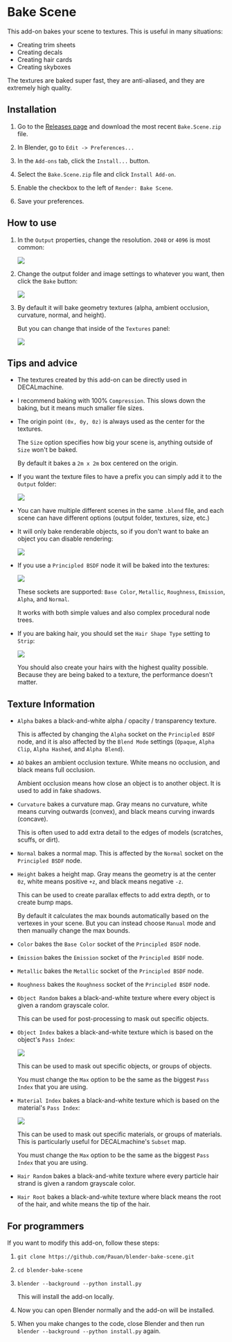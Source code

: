 # Bake Scene

This add-on bakes your scene to textures. This is useful in many situations:

* Creating trim sheets
* Creating decals
* Creating hair cards
* Creating skyboxes

The textures are baked super fast, they are anti-aliased, and they are extremely high quality.


## Installation

1. Go to the [Releases page](https://github.com/Pauan/blender-bake-scene/releases) and download the most recent `Bake.Scene.zip` file.

2. In Blender, go to `Edit -> Preferences...`

3. In the `Add-ons` tab, click the `Install...` button.

4. Select the `Bake.Scene.zip` file and click `Install Add-on`.

5. Enable the checkbox to the left of `Render: Bake Scene`.

6. Save your preferences.


## How to use

1. In the `Output` properties, change the resolution. `2048` or `4096` is most common:

   ![][screenshot1]

2. Change the output folder and image settings to whatever you want, then click the `Bake` button:

   ![][screenshot2]

3. By default it will bake geometry textures (alpha, ambient occlusion, curvature, normal, and height).

   But you can change that inside of the `Textures` panel:

   ![][screenshot3]


## Tips and advice

* The textures created by this add-on can be directly used in DECALmachine.

* I recommend baking with 100% `Compression`. This slows down the baking, but it means much smaller file sizes.

* The origin point `(0x, 0y, 0z)` is always used as the center for the textures.

   The `Size` option specifies how big your scene is, anything outside of `Size` won't be baked.

   By default it bakes a `2m x 2m` box centered on the origin.

* If you want the texture files to have a prefix you can simply add it to the `Output` folder:

   ![][screenshot7]

* You can have multiple different scenes in the same `.blend` file, and each scene can have different options (output folder, textures, size, etc.)

* It will only bake renderable objects, so if you don't want to bake an object you can disable rendering:

   ![][screenshot8]

* If you use a `Principled BSDF` node it will be baked into the textures:

   ![][screenshot9]

   These sockets are supported: `Base Color`, `Metallic`, `Roughness`, `Emission`, `Alpha`, and `Normal`.

   It works with both simple values and also complex procedural node trees.

* If you are baking hair, you should set the `Hair Shape Type` setting to `Strip`:

   ![][screenshot6]

   You should also create your hairs with the highest quality possible. Because they are being baked to a texture, the performance doesn't matter.


## Texture Information

* `Alpha` bakes a black-and-white alpha / opacity / transparency texture.

   This is affected by changing the `Alpha` socket on the `Principled BSDF` node,
   and it is also affected by the `Blend Mode` settings (`Opaque`, `Alpha Clip`, `Alpha Hashed`, and `Alpha Blend`).

* `AO` bakes an ambient occlusion texture. White means no occlusion, and black means full occlusion.

   Ambient occlusion means how close an object is to another object. It is used to add in fake shadows.

* `Curvature` bakes a curvature map. Gray means no curvature, white means curving outwards (convex), and black means curving inwards (concave).

   This is often used to add extra detail to the edges of models (scratches, scuffs, or dirt).

* `Normal` bakes a normal map. This is affected by the `Normal` socket on the `Principled BSDF` node.

* `Height` bakes a height map. Gray means the geometry is at the center `0z`, white means positive `+z`, and black means negative `-z`.

   This can be used to create parallax effects to add extra depth, or to create bump maps.

   By default it calculates the max bounds automatically based on the vertexes in your scene. But you can instead choose `Manual` mode and
   then manually change the max bounds.

* `Color` bakes the `Base Color` socket of the `Principled BSDF` node.

* `Emission` bakes the `Emission` socket of the `Principled BSDF` node.

* `Metallic` bakes the `Metallic` socket of the `Principled BSDF` node.

* `Roughness` bakes the `Roughness` socket of the `Principled BSDF` node.

* `Object Random` bakes a black-and-white texture where every object is given a random grayscale color.

   This can be used for post-processing to mask out specific objects.

* `Object Index` bakes a black-and-white texture which is based on the object's `Pass Index`:

   ![][screenshot4]

   This can be used to mask out specific objects, or groups of objects.

   You must change the `Max` option to be the same as the biggest `Pass Index` that you are using.

* `Material Index` bakes a black-and-white texture which is based on the material's `Pass Index`:

   ![][screenshot5]

   This can be used to mask out specific materials, or groups of materials. This is particularly useful
   for DECALmachine's `Subset` map.

   You must change the `Max` option to be the same as the biggest `Pass Index` that you are using.

* `Hair Random` bakes a black-and-white texture where every particle hair strand is given a random grayscale color.

* `Hair Root` bakes a black-and-white texture where black means the root of the hair, and white means the tip of the hair.


[screenshot1]: https://github.com/Pauan/blender-bake-scene/raw/master/Screenshot%201.png
[screenshot2]: https://github.com/Pauan/blender-bake-scene/raw/master/Screenshot%202.png
[screenshot3]: https://github.com/Pauan/blender-bake-scene/raw/master/Screenshot%203.png
[screenshot4]: https://github.com/Pauan/blender-bake-scene/raw/master/Screenshot%204.png
[screenshot5]: https://github.com/Pauan/blender-bake-scene/raw/master/Screenshot%205.png
[screenshot6]: https://github.com/Pauan/blender-bake-scene/raw/master/Screenshot%206.png
[screenshot7]: https://github.com/Pauan/blender-bake-scene/raw/master/Screenshot%207.png
[screenshot8]: https://github.com/Pauan/blender-bake-scene/raw/master/Screenshot%208.png
[screenshot9]: https://github.com/Pauan/blender-bake-scene/raw/master/Screenshot%209.png


## For programmers

If you want to modify this add-on, follow these steps:

1. `git clone https://github.com/Pauan/blender-bake-scene.git`

2. `cd blender-bake-scene`

3. `blender --background --python install.py`

   This will install the add-on locally.

4. Now you can open Blender normally and the add-on will be installed.

5. When you make changes to the code, close Blender and then run `blender --background --python install.py` again.
